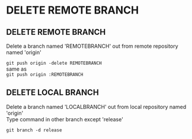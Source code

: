 DELETE REMOTE BRANCH  
====================  

DELETE REMOTE BRANCH  
--------------------
Delete a branch named 'REMOTEBRANCH' out from remote repository named 'origin'  
  
```git push origin -delete REMOTEBRANCH```  
same as  
```git push origin :REMOTEBRANCH```  
  
DELETE LOCAL BRANCH  
-------------------  
Delete a branch named 'LOCALBRANCH' out from local repository named 'origin'  
Type command in other branch except 'release'  
  
```git branch -d release```  
